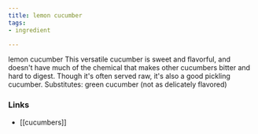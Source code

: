 ```yaml
---
title: lemon cucumber
tags:
- ingredient

---
```

lemon cucumber This versatile cucumber is sweet and flavorful, and doesn't have much of the chemical that makes other cucumbers bitter and hard to digest. Though it's often served raw, it's also a good pickling cucumber. Substitutes: green cucumber (not as delicately flavored)

### Links

* [[cucumbers]]
